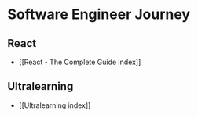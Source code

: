 # Software Engineer Journey

## React
* [[React - The Complete Guide index]]

## Ultralearning
* [[Ultralearning index]]

